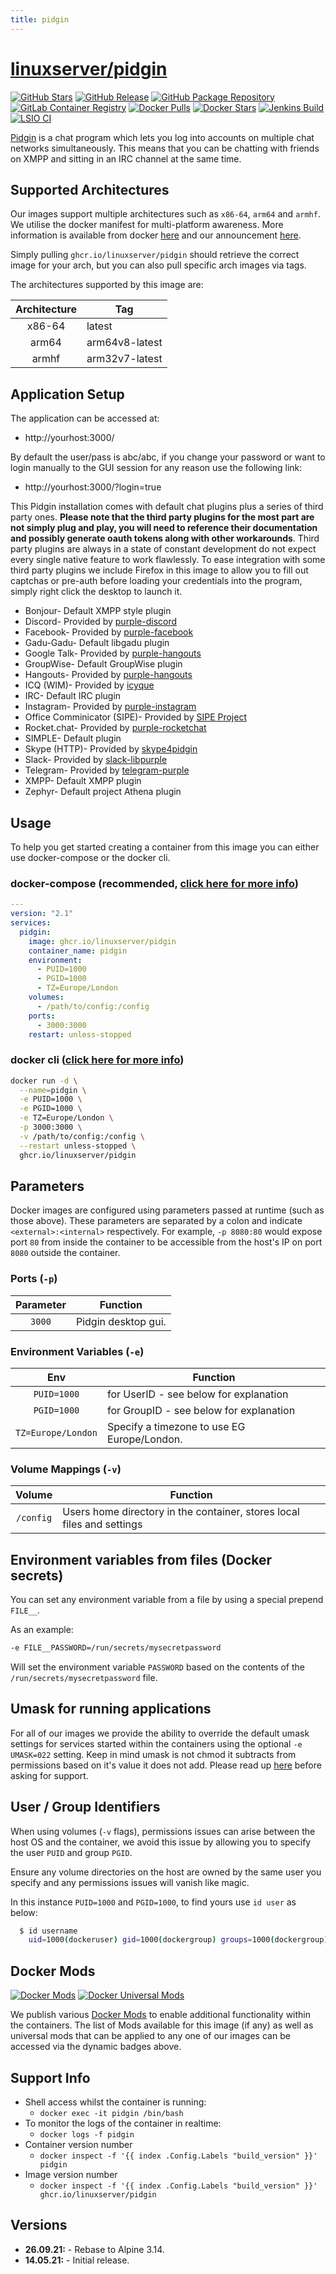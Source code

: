 ```yaml
---
title: pidgin
---
```

<!-- DO NOT EDIT THIS FILE MANUALLY  -->
<!-- Please read the https://github.com/linuxserver/docker-pidgin/blob/master/.github/CONTRIBUTING.md -->

# [linuxserver/pidgin](https://github.com/linuxserver/docker-pidgin)

[![GitHub Stars](https://img.shields.io/github/stars/linuxserver/docker-pidgin.svg?color=94398d&labelColor=555555&logoColor=ffffff&style=for-the-badge&logo=github)](https://github.com/linuxserver/docker-pidgin)
[![GitHub Release](https://img.shields.io/github/release/linuxserver/docker-pidgin.svg?color=94398d&labelColor=555555&logoColor=ffffff&style=for-the-badge&logo=github)](https://github.com/linuxserver/docker-pidgin/releases)
[![GitHub Package Repository](https://img.shields.io/static/v1.svg?color=94398d&labelColor=555555&logoColor=ffffff&style=for-the-badge&label=linuxserver.io&message=GitHub%20Package&logo=github)](https://github.com/linuxserver/docker-pidgin/packages)
[![GitLab Container Registry](https://img.shields.io/static/v1.svg?color=94398d&labelColor=555555&logoColor=ffffff&style=for-the-badge&label=linuxserver.io&message=GitLab%20Registry&logo=gitlab)](https://gitlab.com/linuxserver.io/docker-pidgin/container_registry)
[![Docker Pulls](https://img.shields.io/docker/pulls/linuxserver/pidgin.svg?color=94398d&labelColor=555555&logoColor=ffffff&style=for-the-badge&label=pulls&logo=docker)](https://hub.docker.com/r/linuxserver/pidgin)
[![Docker Stars](https://img.shields.io/docker/stars/linuxserver/pidgin.svg?color=94398d&labelColor=555555&logoColor=ffffff&style=for-the-badge&label=stars&logo=docker)](https://hub.docker.com/r/linuxserver/pidgin)
[![Jenkins Build](https://img.shields.io/jenkins/build?labelColor=555555&logoColor=ffffff&style=for-the-badge&jobUrl=https%3A%2F%2Fci.linuxserver.io%2Fjob%2FDocker-Pipeline-Builders%2Fjob%2Fdocker-pidgin%2Fjob%2Fmaster%2F&logo=jenkins)](https://ci.linuxserver.io/job/Docker-Pipeline-Builders/job/docker-pidgin/job/master/)
[![LSIO CI](https://img.shields.io/badge/dynamic/yaml?color=94398d&labelColor=555555&logoColor=ffffff&style=for-the-badge&label=CI&query=CI&url=https%3A%2F%2Fci-tests.linuxserver.io%2Flinuxserver%2Fpidgin%2Flatest%2Fci-status.yml)](https://ci-tests.linuxserver.io/linuxserver/pidgin/latest/index.html)

[Pidgin](https://pidgin.im/) is a chat program which lets you log into accounts on multiple chat networks simultaneously. This means that you can be chatting with friends on XMPP and sitting in an IRC channel at the same time.

## Supported Architectures

Our images support multiple architectures such as `x86-64`, `arm64` and `armhf`. We utilise the docker manifest for multi-platform awareness. More information is available from docker [here](https://github.com/docker/distribution/blob/master/docs/spec/manifest-v2-2.md#manifest-list) and our announcement [here](https://blog.linuxserver.io/2019/02/21/the-lsio-pipeline-project/).

Simply pulling `ghcr.io/linuxserver/pidgin` should retrieve the correct image for your arch, but you can also pull specific arch images via tags.

The architectures supported by this image are:

| Architecture | Tag |
| :----: | --- |
| x86-64 | latest |
| arm64 | arm64v8-latest |
| armhf | arm32v7-latest |

## Application Setup

The application can be accessed at:

* http://yourhost:3000/

By default the user/pass is abc/abc, if you change your password or want to login manually to the GUI session for any reason use the following link:

* http://yourhost:3000/?login=true

This Pidgin installation comes with default chat plugins plus a series of third party ones. **Please note that the third party plugins for the most part are not simply plug and play, you will need to reference their documentation and possibly generate oauth tokens along with other workarounds**. Third party plugins are always in a state of constant development do not expect every single native feature to work flawlessly. To ease integration with some third party plugins we include Firefox in this image to allow you to fill out captchas or pre-auth before loading your credentials into the program, simply right click the desktop to launch it. 

* Bonjour- Default XMPP style plugin
* Discord- Provided by [purple-discord](https://github.com/EionRobb/purple-discord)
* Facebook- Provided by [purple-facebook](https://github.com/dequis/purple-facebook)
* Gadu-Gadu- Default libgadu plugin
* Google Talk- Provided by [purple-hangouts](https://github.com/EionRobb/purple-hangouts)
* GroupWise- Default GroupWise plugin
* Hangouts- Provided by [purple-hangouts](https://github.com/EionRobb/purple-hangouts)
* ICQ (WIM)- Provided by [icyque](https://github.com/EionRobb/icyque)
* IRC- Default IRC plugin
* Instagram- Provided by [purple-instagram](https://github.com/EionRobb/purple-instagram)
* Office Comminicator (SIPE)- Provided by [SIPE Project](https://sipe.sourceforge.io/)
* Rocket.chat- Provided by [purple-rocketchat](https://github.com/EionRobb/purple-rocketchat)
* SIMPLE- Default plugin
* Skype (HTTP)- Provided by [skype4pidgin](https://github.com/EionRobb/skype4pidgin)
* Slack- Provided by [slack-libpurple](https://github.com/EionRobb/slack-libpurple)
* Telegram- Provided by [telegram-purple](https://github.com/majn/telegram-purple)
* XMPP- Default XMPP plugin
* Zephyr- Default project Athena plugin

## Usage

To help you get started creating a container from this image you can either use docker-compose or the docker cli.

### docker-compose (recommended, [click here for more info](https://docs.linuxserver.io/general/docker-compose))

```yaml
---
version: "2.1"
services:
  pidgin:
    image: ghcr.io/linuxserver/pidgin
    container_name: pidgin
    environment:
      - PUID=1000
      - PGID=1000
      - TZ=Europe/London
    volumes:
      - /path/to/config:/config
    ports:
      - 3000:3000
    restart: unless-stopped
```

### docker cli ([click here for more info](https://docs.docker.com/engine/reference/commandline/cli/))

```bash
docker run -d \
  --name=pidgin \
  -e PUID=1000 \
  -e PGID=1000 \
  -e TZ=Europe/London \
  -p 3000:3000 \
  -v /path/to/config:/config \
  --restart unless-stopped \
  ghcr.io/linuxserver/pidgin
```

## Parameters

Docker images are configured using parameters passed at runtime (such as those above). These parameters are separated by a colon and indicate `<external>:<internal>` respectively. For example, `-p 8080:80` would expose port `80` from inside the container to be accessible from the host's IP on port `8080` outside the container.

### Ports (`-p`)

| Parameter | Function |
| :----: | --- |
| `3000` | Pidgin desktop gui. |

### Environment Variables (`-e`)

| Env | Function |
| :----: | --- |
| `PUID=1000` | for UserID - see below for explanation |
| `PGID=1000` | for GroupID - see below for explanation |
| `TZ=Europe/London` | Specify a timezone to use EG Europe/London. |

### Volume Mappings (`-v`)

| Volume | Function |
| :----: | --- |
| `/config` | Users home directory in the container, stores local files and settings |

## Environment variables from files (Docker secrets)

You can set any environment variable from a file by using a special prepend `FILE__`.

As an example:

```bash
-e FILE__PASSWORD=/run/secrets/mysecretpassword
```

Will set the environment variable `PASSWORD` based on the contents of the `/run/secrets/mysecretpassword` file.

## Umask for running applications

For all of our images we provide the ability to override the default umask settings for services started within the containers using the optional `-e UMASK=022` setting.
Keep in mind umask is not chmod it subtracts from permissions based on it's value it does not add. Please read up [here](https://en.wikipedia.org/wiki/Umask) before asking for support.

## User / Group Identifiers

When using volumes (`-v` flags), permissions issues can arise between the host OS and the container, we avoid this issue by allowing you to specify the user `PUID` and group `PGID`.

Ensure any volume directories on the host are owned by the same user you specify and any permissions issues will vanish like magic.

In this instance `PUID=1000` and `PGID=1000`, to find yours use `id user` as below:

```bash
  $ id username
    uid=1000(dockeruser) gid=1000(dockergroup) groups=1000(dockergroup)
```

## Docker Mods

[![Docker Mods](https://img.shields.io/badge/dynamic/yaml?color=94398d&labelColor=555555&logoColor=ffffff&style=for-the-badge&label=pidgin&query=%24.mods%5B%27pidgin%27%5D.mod_count&url=https%3A%2F%2Fraw.githubusercontent.com%2Flinuxserver%2Fdocker-mods%2Fmaster%2Fmod-list.yml)](https://mods.linuxserver.io/?mod=pidgin "view available mods for this container.") [![Docker Universal Mods](https://img.shields.io/badge/dynamic/yaml?color=94398d&labelColor=555555&logoColor=ffffff&style=for-the-badge&label=universal&query=%24.mods%5B%27universal%27%5D.mod_count&url=https%3A%2F%2Fraw.githubusercontent.com%2Flinuxserver%2Fdocker-mods%2Fmaster%2Fmod-list.yml)](https://mods.linuxserver.io/?mod=universal "view available universal mods.")

We publish various [Docker Mods](https://github.com/linuxserver/docker-mods) to enable additional functionality within the containers. The list of Mods available for this image (if any) as well as universal mods that can be applied to any one of our images can be accessed via the dynamic badges above.

## Support Info

* Shell access whilst the container is running:
  * `docker exec -it pidgin /bin/bash`
* To monitor the logs of the container in realtime:
  * `docker logs -f pidgin`
* Container version number
  * `docker inspect -f '{{ index .Config.Labels "build_version" }}' pidgin`
* Image version number
  * `docker inspect -f '{{ index .Config.Labels "build_version" }}' ghcr.io/linuxserver/pidgin`

## Versions

* **26.09.21:** - Rebase to Alpine 3.14.
* **14.05.21:** - Initial release.
